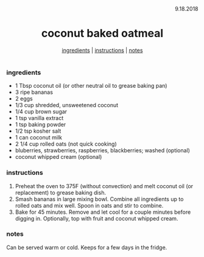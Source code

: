 <p align="right">9.18.2018</p>

<h1 align="center">coconut baked oatmeal</h1>

<div align="center">
  <a href="#ingredients">ingredients</a> | 
  <a href="#instructions">instructions</a> | 
  <a href="#notes">notes</a>
</div>
<br>

### ingredients
- 1 Tbsp coconut oil (or other neutral oil to grease baking pan)
- 3 ripe bananas 
- 2 eggs
- 1/3 cup shredded, unsweetened coconut
- 1/4 cup brown sugar
- 1 tsp vanilla extract 
- 1 tsp baking powder
- 1/2 tsp kosher salt 
- 1 can coconut milk 
- 2 1/4 cup rolled oats (not quick cooking)
- bluberries, strawberries, raspberries, blackberries; washed (optional)
- coconut whipped cream (optional)

### instructions
1. Preheat the oven to 375F (without convection) and melt coconut oil (or replacement) to grease baking dish.
1. Smash bananas in large mixing bowl. Combine all ingredients up to rolled oats and mix well.  Spoon in oats and 
stir to combine.
1. Bake for 45 minutes.  Remove and let cool for a couple minutes before digging in.  Optionally, top with fruit and 
coconut whipped cream.

### notes
Can be served warm or cold. Keeps for a few days in the fridge.

